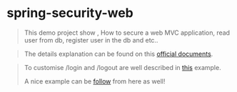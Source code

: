 # spring-security-web

> This demo project show , How to secure a web MVC application, read user from db, register user in the db and etc..

> The details explanation can be found on this [official documents](https://docs.spring.io/spring-security/reference/servlet/authentication/passwords/index.html).

> To customise /login and /logout are well described in [this](https://spring.io/guides/gs/securing-web) example.
> 
> A nice example can be [follow](https://spring.io/guides/gs/securing-web) from here as well!
